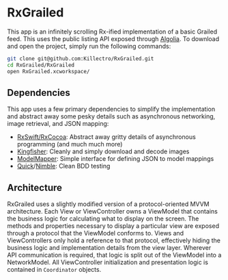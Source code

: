 # RxGrailed

This app is an infinitely scrolling Rx-ified implementation of a basic Grailed feed. This uses the public listing API exposed through [Algolia](https://www.algolia.com/doc/api-client/swift/getting-started/). To download and open the project, simply run the following commands:

```sh
git clone git@github.com:Killectro/RxGrailed.git
cd RxGrailed/RxGrailed
open RxGrailed.xcworkspace/
```

## Dependencies

This app uses a few primary dependencies to simplify the implementation and abstract away some pesky details such as asynchronous networking, image retrieval, and JSON mapping:

- [RxSwift/RxCocoa](https://github.com/ReactiveX/RxSwift/): Abstract away gritty details of asynchronous programming (and much much more)
- [Kingfisher](https://github.com/onevcat/Kingfisher): Cleanly and simply download and decode images
- [ModelMapper](https://github.com/lyft/mapper): Simple interface for defining JSON to model mappings
- [Quick](https://github.com/Quick/Quick)/[Nimble](https://github.com/Quick/Nimble): Clean BDD testing

## Architecture

RxGrailed uses a slightly modified version of a protocol-oriented MVVM architecture. Each View or ViewController owns a ViewModel that contains the business logic for calculating what to display on the screen. The methods and properties necessary to display a particular view are exposed through a protocol that the ViewModel conforms to. Views and ViewControllers only hold a reference to that protocol, effectively hiding the business logic and implementation details from the view layer. Wherever API communication is required, that logic is split out of the ViewModel into a NetworkModel. All ViewController initialization and presentation logic is contained in `Coordinator` objects.
